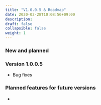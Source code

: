 ```yaml
---
title: "V1.0.0.5 & Roadmap"
date: 2020-02-28T10:08:56+09:00
description: 
draft: false
collapsible: false
weight: 1
---
```

### New and planned

### Version 1.0.0.5
- Bug fixes

### Planned features for future versions
- 

